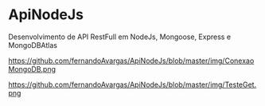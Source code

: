 # ApiNodeJs
Desenvolvimento de API RestFull em NodeJs, Mongoose, Express e MongoDBAtlas

https://github.com/fernandoAvargas/ApiNodeJs/blob/master/img/ConexaoMongoDB.png

https://github.com/fernandoAvargas/ApiNodeJs/blob/master/img/TesteGet.png
